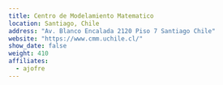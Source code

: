 ```yaml
---
title: Centro de Modelamiento Matematico
location: Santiago, Chile
address: "Av. Blanco Encalada 2120 Piso 7 Santiago Chile"
website: "https://www.cmm.uchile.cl/"
show_date: false
weight: 410
affiliates:
  - ajofre
---
```

